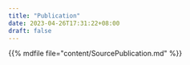 ```yaml
---
title: "Publication"
date: 2023-04-26T17:31:22+08:00
draft: false
---
```


{{% mdfile file="content/SourcePublication.md" %}}